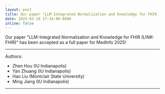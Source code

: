 ```yaml
---
layout: post
title: Our paper "LLM-Integrated Normalization and Knowledge for FHIR (LINK-FHIR)" was accepted to MedInfo 2025!
date: 2025-03-10 17:34:00-0400
inline: false
---
```


Our paper "LLM-Integrated Normalization and Knowledge for FHIR (LINK-FHIR)" 
has been accepted as a full paper for MedInfo 2025!

---------------------

Authors:

- Zhen Hou (IU Indianapolis)
- Yan Zhuang (IU Indianapolis)
- Hao Liu (Montclair State University)
- Ming Jiang (IU Indianapolis)

----------------------------------
